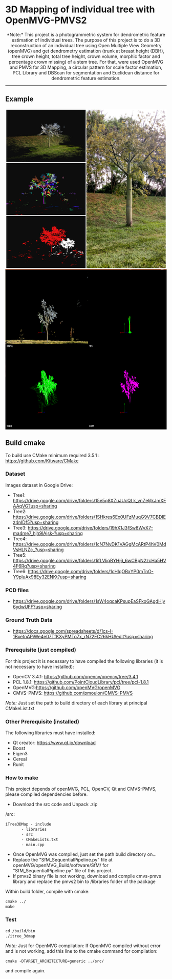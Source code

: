 # 3D Mapping of individual tree with OpenMVG-PMVS2
<center>
*Note:* This project is a photogrammetric system for dendrometric feature estimation of individual trees. The purpose of this project is to do a 3D reconstruction of an individual tree using Open Multiple View Geometry (openMVG) and get dendrometry estimation (trunk at breast height (DBH), tree crown height, total tree height, crown volume, morphic factor and percentage crown missing) of a stem tree. For that, were used OpenMVG and PMVS for 3D Mapping, a circular pattern for scale factor estimation, PCL Library and DBScan for segmentation and Euclidean distance for dendrometric feature estimation.</center>

----------------------
## Example

<img src="./example/tree.jpg" align="center" height="500" width="640"><br>
<img src="./example/system.png" align="center" height="500" width="640"><br>

## Build cmake

To build use CMake minimum required 3.5.1 : https://github.com/Kitware/CMake

### Dataset

Images dataset in Google Drive:
* Tree1: https://drive.google.com/drive/folders/15e5q8XZuJUcQLk_ynZeljlkJmXFAAqVG?usp=sharing
* Tree2: https://drive.google.com/drive/folders/1SHkres6Ex0UFzMuqG9V7CBDIEz4nIDf5?usp=sharing
* Tree3: https://drive.google.com/drive/folders/19hX1J3fSw8WvX7-ma4me7_hjh9lAjsk-?usp=sharing
* Tree4: https://drive.google.com/drive/folders/1cN7NyDK1VAGgMcARtP4hV0MdVsHLNZc_?usp=sharing
* Tree5: https://drive.google.com/drive/folders/1ifLVliqBYHj6_6wCBpN2zcHa5HV4F6Rq?usp=sharing
* Tree6: https://drive.google.com/drive/folders/1cHlqOBxYP0mTnO-Y9pluAx98Ey32ENKt?usp=sharing

### PCD files
* https://drive.google.com/drive/folders/1sW4oqcaKPsupEaSFkoGAgdHjv6ydwUFF?usp=sharing

### Ground Truth Data
* https://docs.google.com/spreadsheets/d/1cs-I-1BxetnAPiWe4e07TfKXyPMTo7x_rN72FC26kHU/edit?usp=sharing

### Prerequisite (just compiled)
For this project it is necessary to have compiled the following libraries (it is not necessary to have installed):

- OpenCV 3.4.1: https://github.com/opencv/opencv/tree/3.4.1
- PCL 1.8.1: https://github.com/PointCloudLibrary/pcl/tree/pcl-1.8.1
- OpenMVG:https://github.com/openMVG/openMVG
- CMVS-PMVS: https://github.com/pmoulon/CMVS-PMVS

*Note:* Just set the path to build directory of each library at principal CMakeList.txt
 
### Other Prerequisite (installed)
The following libraries must have installed:

- Qt creator: https://www.qt.io/download
- Boost
- Eigen3
- Cereal
- Runit

### How to make
This project depends of openMVG, PCL, OpenCV, Qt and CMVS-PMVS, please compiled dependencies before.
* Download the src code and Unpack .zip

/src:
  	
	iTree3DMap - include
		   - libraries
		   - src
		   - CMakeLists.txt
		   - main.cpp
		   
* Once OpenMVG was compiled, just set the path build directory on...		   		   
* Replace the "SfM_SequentialPipeline.py" file at openMVG/openMVG_Build/software/SfM/ for "SfM_SequentialPipeline.py" file of this project.
* If pmvs2 binary file is not working, download and compile cmvs-pmvs library and replace the pmvs2 bin to /libraries folder of the package 

Within build folder, compile with cmake:

    cmake ../
    make
 	 
### Test

	cd /build/bin
	./itree_3dmap		

*Note:*
Just for OpenMVG compilation: If OpenMVG compiled without error and is not working, add this line to the cmake command for compilation:

	cmake -DTARGET_ARCHITECTURE=generic ../src/

and compile again. 




